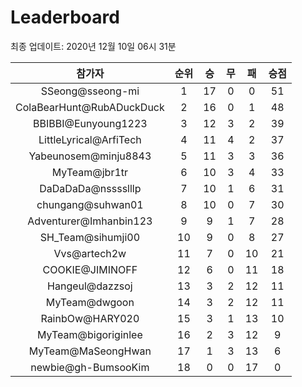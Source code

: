 # Leaderboard
최종 업데이트: 2020년 12월 10일 06시 31분




| 참가자 | 순위 | 승 | 무 | 패 | 승점 |
|:---:|:---:|:---:|:---:|:---:|:---:|
| SSeong@sseong-mi | 1 | 17 | 0 | 0 | 51 |
| ColaBearHunt@RubADuckDuck | 2 | 16 | 0 | 1 | 48 |
| BBIBBI@Eunyoung1223 | 3 | 12 | 3 | 2 | 39 |
| LittleLyrical@ArfiTech | 4 | 11 | 4 | 2 | 37 |
| Yabeunosem@minju8843 | 5 | 11 | 3 | 3 | 36 |
| MyTeam@jbr1tr | 6 | 10 | 3 | 4 | 33 |
| DaDaDaDa@nsssslllp | 7 | 10 | 1 | 6 | 31 |
| chungang@suhwan01 | 8 | 10 | 0 | 7 | 30 |
| Adventurer@Imhanbin123 | 9 | 9 | 1 | 7 | 28 |
| SH_Team@sihumji00 | 10 | 9 | 0 | 8 | 27 |
| Vvs@artech2w | 11 | 7 | 0 | 10 | 21 |
| COOKIE@JIMINOFF | 12 | 6 | 0 | 11 | 18 |
| Hangeul@dazzsoj | 13 | 3 | 2 | 12 | 11 |
| MyTeam@dwgoon | 14 | 3 | 2 | 12 | 11 |
| RainbOw@HARY020 | 15 | 3 | 1 | 13 | 10 |
| MyTeam@bigoriginlee | 16 | 2 | 3 | 12 | 9 |
| MyTeam@MaSeongHwan | 17 | 1 | 3 | 13 | 6 |
| newbie@gh-BumsooKim | 18 | 0 | 0 | 17 | 0 |